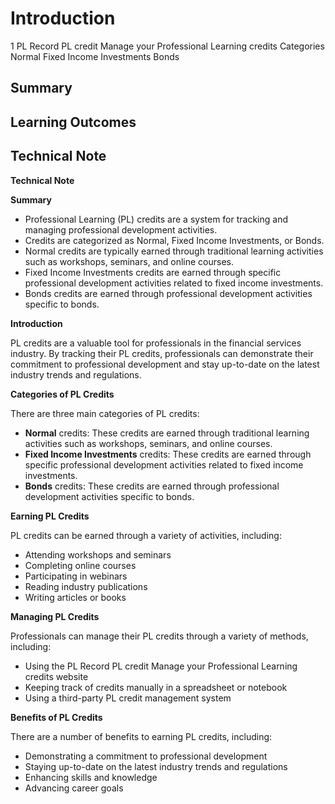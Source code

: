 # Introduction

1 PL Record PL credit Manage your Professional Learning credits Categories Normal Fixed Income Investments Bonds

## Summary



## Learning Outcomes



## Technical Note

**Technical Note**

**Summary**

* Professional Learning (PL) credits are a system for tracking and managing professional development activities.
* Credits are categorized as Normal, Fixed Income Investments, or Bonds.
* Normal credits are typically earned through traditional learning activities such as workshops, seminars, and online courses.
* Fixed Income Investments credits are earned through specific professional development activities related to fixed income investments.
* Bonds credits are earned through professional development activities specific to bonds.

**Introduction**

PL credits are a valuable tool for professionals in the financial services industry. By tracking their PL credits, professionals can demonstrate their commitment to professional development and stay up-to-date on the latest industry trends and regulations.

**Categories of PL Credits**

There are three main categories of PL credits:

* **Normal** credits: These credits are earned through traditional learning activities such as workshops, seminars, and online courses.
* **Fixed Income Investments** credits: These credits are earned through specific professional development activities related to fixed income investments.
* **Bonds** credits: These credits are earned through professional development activities specific to bonds.

**Earning PL Credits**

PL credits can be earned through a variety of activities, including:

* Attending workshops and seminars
* Completing online courses
* Participating in webinars
* Reading industry publications
* Writing articles or books

**Managing PL Credits**

Professionals can manage their PL credits through a variety of methods, including:

* Using the PL Record PL credit Manage your Professional Learning credits website
* Keeping track of credits manually in a spreadsheet or notebook
* Using a third-party PL credit management system

**Benefits of PL Credits**

There are a number of benefits to earning PL credits, including:

* Demonstrating a commitment to professional development
* Staying up-to-date on the latest industry trends and regulations
* Enhancing skills and knowledge
* Advancing career goals